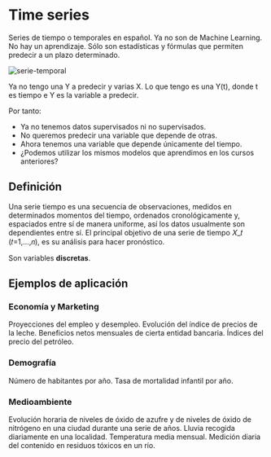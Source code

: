 # Time series

Series de tiempo o temporales en español. Ya no son de Machine Learning. No hay un aprendizaje. Sólo son estadísticas y fórmulas que permiten predecir a un plazo determinado. 

![serie-temporal](https://s3-ap-south-1.amazonaws.com/av-blog-media/wp-content/uploads/2018/02/train_test-768x438.png)

Ya no tengo una Y a predecir y varias X. Lo que tengo es una Y(t), donde t es tiempo e Y es la variable a predecir. 

Por tanto:

* Ya no tenemos datos supervisados ni no supervisados.
* No queremos predecir una variable que depende de otras.
* Ahora tenemos una variable que depende únicamente del tiempo.
* ¿Podemos utilizar los mismos modelos que aprendimos en los cursos anteriores?

## Definición 

Una serie tiempo es una secuencia de observaciones, medidos en determinados momentos del tiempo, ordenados cronológicamente y, espaciados entre sí de manera uniforme, así los datos usualmente son dependientes entre sí. El principal objetivo de una serie de tiempo 𝑋_𝑡  (𝑡=1,…,𝑛), es su análisis para hacer pronóstico. 

Son variables **discretas**. 

## Ejemplos de aplicación

### Economía y Marketing
Proyecciones del empleo y desempleo.
Evolución del índice de precios de la leche.
Beneficios netos mensuales de cierta entidad bancaria.
Índices del precio del petróleo.

###  Demografía
Número de habitantes por año.
Tasa de mortalidad infantil por año.

### Medioambiente
Evolución horaria de niveles de óxido de azufre y de niveles de óxido de nitrógeno en una ciudad durante una serie de años.
Lluvia recogida diariamente en una localidad.
Temperatura media mensual.
Medición diaria del contenido en residuos tóxicos en un río. 
